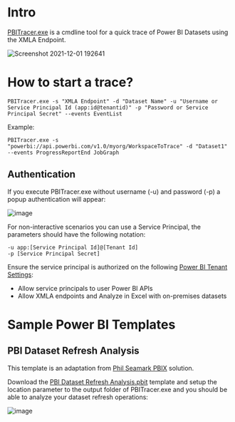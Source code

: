 
# Intro

[PBITracer.exe](./dist/PBITracer.exe) is a cmdline tool for a quick trace of Power BI Datasets using the XMLA Endpoint.

![Screenshot 2021-12-01 192641](https://user-images.githubusercontent.com/10808715/144308564-f4a074fd-353c-465c-9e98-82a5aeceeae1.png)

# How to start a trace?

```Shell
PBITracer.exe -s "XMLA Endpoint" -d "Dataset Name" -u "Username or Service Principal Id (app:id@tenantid)" -p "Password or Service Principal Secret" --events EventList
```
Example:

```Shell
PBITracer.exe -s "powerbi://api.powerbi.com/v1.0/myorg/WorkspaceToTrace" -d "Dataset1" --events ProgressReportEnd JobGraph
```

## Authentication

If you execute PBITracer.exe without username (-u) and password (-p) a popup authentication will appear:

![image](https://user-images.githubusercontent.com/10808715/144308517-9eaa2424-6975-411e-ae1d-924a6ccf4fa0.png)

For non-interactive scenarios you can use a Service Principal, the parameters should have the following notation:

```Shell
-u app:[Service Principal Id]@[Tenant Id]
-p [Service Principal Secret]
```

Ensure the service principal is authorized on the following [Power BI Tenant Settings](https://docs.microsoft.com/en-us/power-bi/guidance/admin-tenant-settings):

- Allow service principals to user Power BI APIs
- Allow XMLA endpoints and Analyze in Excel with on-premises datasets

# Sample Power BI Templates

## PBI Dataset Refresh Analysis

This template is an adaptation from [Phil Seamark PBIX](https://dax.tips/2021/02/15/visualise-your-power-bi-refresh/) solution.

Download the [PBI Dataset Refresh Analysis.pbit](./pbit/PBI%20Dataset%20Refresh%20Analysis.pbit) template and setup the location parameter to the output folder of PBITracer.exe and you should be able to analyze your dataset refresh operations:

![image](https://user-images.githubusercontent.com/10808715/144308386-21e2be4b-6858-4913-996b-eccb4651d755.png)




